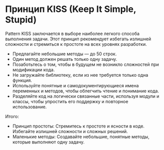 # Принцип KISS (Keep It Simple, Stupid)

Pattern KISS заключается в выборе наиболее легкого способа выполнения задачи. Этот принцип рекомендует избегать излишней сложности и стремиться к простоте на всех уровнях разработки.

- Предлагайте небольшие методы — до 50 строк.
- Один метод должен решать только одну задачу.
- Позаботьтесь о том, чтобы в будущем не возникло сложностей при модификации кода.
- Не загружайте библиотеку, если из нее требуется только одна функция.
- Используйте понятные и самодокументирующиеся имена переменных и методов, чтобы облегчить чтение и понимание кода.
- Разделяйте код на логически связанные части, используя модули и классы, чтобы упростить его поддержку и повторное использование.

Итого:
- Принцип простоты: Стремитесь к простоте и ясности в коде. Избегайте излишней сложности и сложных решений.
- Маленькие методы: Создавайте небольшие, понятные методы, которые выполняют одну задачу.
